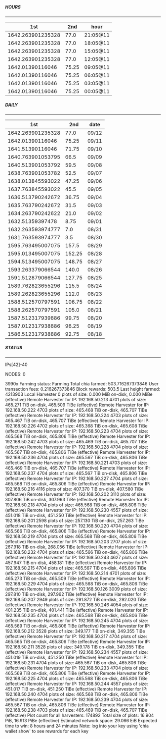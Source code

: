 ##### HOURS
-------

| 1st | 2nd | hour |
|---|----|-----|
|1642.263901235328 | 77.0 | 21:05@11 |
|1642.263901235328 | 77.0 | 18:05@11 |
|1642.263901235328 | 77.0 | 15:05@11 |
|1642.263901235328 | 77.0 | 12:05@11 |
|1642.01390116046 | 75.25 | 09:05@11 |
|1642.01390116046 | 75.25 | 06:05@11 |
|1642.01390116046 | 75.25 | 03:05@11 |
|1642.01390116046 | 75.25 | 00:05@11 |

##### DAILY
-------

| 1st | 2nd | date |
|---|----|-----|
|1642.263901235328 | 77.0 | 09/12 |
|1642.01390116046 | 75.25 | 09/11 |
|1641.51390116046 | 71.75 | 09/10 |
|1640.763901053795 | 66.5 | 09/09 |
|1640.513901053792 | 59.5 | 09/08 |
|1638.763901053782 | 52.5 | 09/07 |
|1638.013845593022 | 47.25 | 09/06 |
|1637.763845593022 | 45.5 | 09/05 |
|1636.513790242672 | 36.75 | 09/04 |
|1635.763790242672 | 31.5 | 09/03 |
|1634.263790242622 | 21.0 | 09/02 |
|1632.51359397478 | 8.75 | 09/01 |
|1632.263593974777 | 7.0 | 08/31 |
|1631.763593974777 | 3.5 | 08/30 |
|1595.763495007075 | 157.5 | 08/29 |
|1595.013495007075 | 152.25 | 08/28 |
|1594.513495007075 | 148.75 | 08/27 |
|1593.263379066544 | 140.0 | 08/26 |
|1591.512879066544 | 127.75 | 08/25 |
|1589.762823655296 | 115.5 | 08/24 |
|1589.262823655296 | 112.0 | 08/23 |
|1588.512570797591 | 106.75 | 08/22 |
|1588.262570797591 | 105.0 | 08/21 |
|1587.512317939886 | 99.75 | 08/20 |
|1587.012317938886 | 96.25 | 08/19 |
|1586.512317938886 | 92.75 | 08/18 |


##### STATUS
-------

IPs[42]-40

NODES: 0


3990x
Farming status: Farming
Total chia farmed: 503.716267373846
User transaction fees: 0.216267373846
Block rewards: 503.5
Last height farmed: 4213903
Local Harvester
   0 plots of size: 0.000 MiB on-disk, 0.000 MiBe (effective)
Remote Harvester for IP: 192.168.50.213
   4701 plots of size: 465.271 TiB on-disk, 465.509 TiBe (effective)
Remote Harvester for IP: 192.168.50.222
   4703 plots of size: 465.468 TiB on-disk, 465.707 TiBe (effective)
Remote Harvester for IP: 192.168.50.224
   4703 plots of size: 465.467 TiB on-disk, 465.707 TiBe (effective)
Remote Harvester for IP: 192.168.50.226
   4702 plots of size: 465.368 TiB on-disk, 465.608 TiBe (effective)
Remote Harvester for IP: 192.168.50.223
   4704 plots of size: 465.568 TiB on-disk, 465.806 TiBe (effective)
Remote Harvester for IP: 192.168.50.242
   4703 plots of size: 465.469 TiB on-disk, 465.707 TiBe (effective)
Remote Harvester for IP: 192.168.50.228
   4704 plots of size: 465.567 TiB on-disk, 465.806 TiBe (effective)
Remote Harvester for IP: 192.168.50.236
   4704 plots of size: 465.567 TiB on-disk, 465.806 TiBe (effective)
Remote Harvester for IP: 192.168.50.221
   4703 plots of size: 465.469 TiB on-disk, 465.707 TiBe (effective)
Remote Harvester for IP: 192.168.50.237
   4704 plots of size: 465.567 TiB on-disk, 465.806 TiBe (effective)
Remote Harvester for IP: 192.168.50.227
   4704 plots of size: 465.568 TiB on-disk, 465.806 TiBe (effective)
Remote Harvester for IP: 192.168.50.216
   4116 plots of size: 407.370 TiB on-disk, 407.580 TiBe (effective)
Remote Harvester for IP: 192.168.50.202
   3110 plots of size: 307.806 TiB on-disk, 307.963 TiBe (effective)
Remote Harvester for IP: 192.168.50.218
   4704 plots of size: 465.568 TiB on-disk, 465.806 TiBe (effective)
Remote Harvester for IP: 192.168.50.230
   4557 plots of size: 451.018 TiB on-disk, 451.250 TiBe (effective)
Remote Harvester for IP: 192.168.50.201
   2598 plots of size: 257.130 TiB on-disk, 257.263 TiBe (effective)
Remote Harvester for IP: 192.168.50.220
   4704 plots of size: 465.566 TiB on-disk, 465.806 TiBe (effective)
Remote Harvester for IP: 192.168.50.219
   4704 plots of size: 465.568 TiB on-disk, 465.806 TiBe (effective)
Remote Harvester for IP: 192.168.50.203
   2707 plots of size: 267.918 TiB on-disk, 268.056 TiBe (effective)
Remote Harvester for IP: 192.168.50.232
   4704 plots of size: 465.566 TiB on-disk, 465.806 TiBe (effective)
Remote Harvester for IP: 192.168.50.243
   4627 plots of size: 457.947 TiB on-disk, 458.181 TiBe (effective)
Remote Harvester for IP: 192.168.50.215
   4704 plots of size: 465.567 TiB on-disk, 465.806 TiBe (effective)
Remote Harvester for IP: 192.168.50.214
   4701 plots of size: 465.273 TiB on-disk, 465.509 TiBe (effective)
Remote Harvester for IP: 192.168.50.229
   4704 plots of size: 465.568 TiB on-disk, 465.806 TiBe (effective)
Remote Harvester for IP: 192.168.50.126
   3009 plots of size: 297.810 TiB on-disk, 297.962 TiBe (effective)
Remote Harvester for IP: 192.168.50.207
   2949 plots of size: 291.872 TiB on-disk, 292.020 TiBe (effective)
Remote Harvester for IP: 192.168.50.246
   4054 plots of size: 401.235 TiB on-disk, 401.441 TiBe (effective)
Remote Harvester for IP: 192.168.50.235
   4704 plots of size: 465.568 TiB on-disk, 465.806 TiBe (effective)
Remote Harvester for IP: 192.168.50.245
   4704 plots of size: 465.569 TiB on-disk, 465.806 TiBe (effective)
Remote Harvester for IP: 192.168.50.212
   3528 plots of size: 349.177 TiB on-disk, 349.355 TiBe (effective)
Remote Harvester for IP: 192.168.50.217
   4704 plots of size: 465.565 TiB on-disk, 465.806 TiBe (effective)
Remote Harvester for IP: 192.168.50.211
   3528 plots of size: 349.178 TiB on-disk, 349.355 TiBe (effective)
Remote Harvester for IP: 192.168.50.234
   4557 plots of size: 451.019 TiB on-disk, 451.250 TiBe (effective)
Remote Harvester for IP: 192.168.50.231
   4704 plots of size: 465.567 TiB on-disk, 465.806 TiBe (effective)
Remote Harvester for IP: 192.168.50.233
   4704 plots of size: 465.569 TiB on-disk, 465.806 TiBe (effective)
Remote Harvester for IP: 192.168.50.225
   4704 plots of size: 465.568 TiB on-disk, 465.806 TiBe (effective)
Remote Harvester for IP: 192.168.50.244
   4557 plots of size: 451.017 TiB on-disk, 451.250 TiBe (effective)
Remote Harvester for IP: 192.168.50.240
   4704 plots of size: 465.568 TiB on-disk, 465.806 TiBe (effective)
Remote Harvester for IP: 192.168.50.239
   4704 plots of size: 465.567 TiB on-disk, 465.806 TiBe (effective)
Remote Harvester for IP: 192.168.50.238
   4703 plots of size: 465.469 TiB on-disk, 465.707 TiBe (effective)
Plot count for all harvesters: 174892
Total size of plots: 16.904 PiB, 16.913 PiBe (effective)
Estimated network space: 29.066 EiB
Expected time to win: 8 hours and 24 minutes
Note: log into your key using 'chia wallet show' to see rewards for each key
